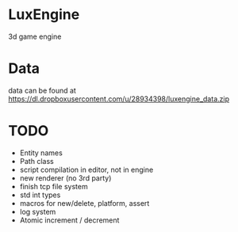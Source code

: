 LuxEngine
=========

3d game engine

Data
=========
data can be found at https://dl.dropboxusercontent.com/u/28934398/luxengine_data.zip

TODO
=========
* Entity names
* Path class
* script compilation in editor, not in engine
* new renderer (no 3rd party)
* finish tcp file system
* std int types
* macros for new/delete, platform, assert
* log system
* Atomic increment / decrement
